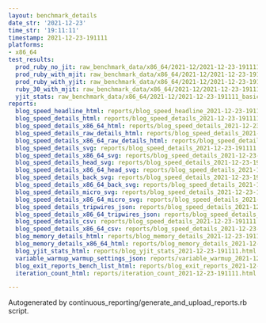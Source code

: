 ```yaml
---
layout: benchmark_details
date_str: '2021-12-23'
time_str: '19:11:11'
timestamp: 2021-12-23-191111
platforms:
- x86_64
test_results:
  prod_ruby_no_jit: raw_benchmark_data/x86_64/2021-12/2021-12-23-191111_basic_benchmark_prod_ruby_no_jit.json
  prod_ruby_with_mjit: raw_benchmark_data/x86_64/2021-12/2021-12-23-191111_basic_benchmark_prod_ruby_with_mjit.json
  prod_ruby_with_yjit: raw_benchmark_data/x86_64/2021-12/2021-12-23-191111_basic_benchmark_prod_ruby_with_yjit.json
  ruby_30_with_mjit: raw_benchmark_data/x86_64/2021-12/2021-12-23-191111_basic_benchmark_ruby_30_with_mjit.json
  yjit_stats: raw_benchmark_data/x86_64/2021-12/2021-12-23-191111_basic_benchmark_yjit_stats.json
reports:
  blog_speed_headline_html: reports/blog_speed_headline_2021-12-23-191111.html
  blog_speed_details_html: reports/blog_speed_details_2021-12-23-191111.html
  blog_speed_details_x86_64_html: reports/blog_speed_details_2021-12-23-191111.x86_64.html
  blog_speed_details_raw_details_html: reports/blog_speed_details_2021-12-23-191111.raw_details.html
  blog_speed_details_x86_64_raw_details_html: reports/blog_speed_details_2021-12-23-191111.x86_64.raw_details.html
  blog_speed_details_svg: reports/blog_speed_details_2021-12-23-191111.svg
  blog_speed_details_x86_64_svg: reports/blog_speed_details_2021-12-23-191111.x86_64.svg
  blog_speed_details_head_svg: reports/blog_speed_details_2021-12-23-191111.head.svg
  blog_speed_details_x86_64_head_svg: reports/blog_speed_details_2021-12-23-191111.x86_64.head.svg
  blog_speed_details_back_svg: reports/blog_speed_details_2021-12-23-191111.back.svg
  blog_speed_details_x86_64_back_svg: reports/blog_speed_details_2021-12-23-191111.x86_64.back.svg
  blog_speed_details_micro_svg: reports/blog_speed_details_2021-12-23-191111.micro.svg
  blog_speed_details_x86_64_micro_svg: reports/blog_speed_details_2021-12-23-191111.x86_64.micro.svg
  blog_speed_details_tripwires_json: reports/blog_speed_details_2021-12-23-191111.tripwires.json
  blog_speed_details_x86_64_tripwires_json: reports/blog_speed_details_2021-12-23-191111.x86_64.tripwires.json
  blog_speed_details_csv: reports/blog_speed_details_2021-12-23-191111.csv
  blog_speed_details_x86_64_csv: reports/blog_speed_details_2021-12-23-191111.x86_64.csv
  blog_memory_details_html: reports/blog_memory_details_2021-12-23-191111.html
  blog_memory_details_x86_64_html: reports/blog_memory_details_2021-12-23-191111.x86_64.html
  blog_yjit_stats_html: reports/blog_yjit_stats_2021-12-23-191111.html
  variable_warmup_warmup_settings_json: reports/variable_warmup_2021-12-23-191111.warmup_settings.json
  blog_exit_reports_bench_list_html: reports/blog_exit_reports_2021-12-23-191111.bench_list.html
  iteration_count_html: reports/iteration_count_2021-12-23-191111.html

---
```

Autogenerated by continuous_reporting/generate_and_upload_reports.rb script.

